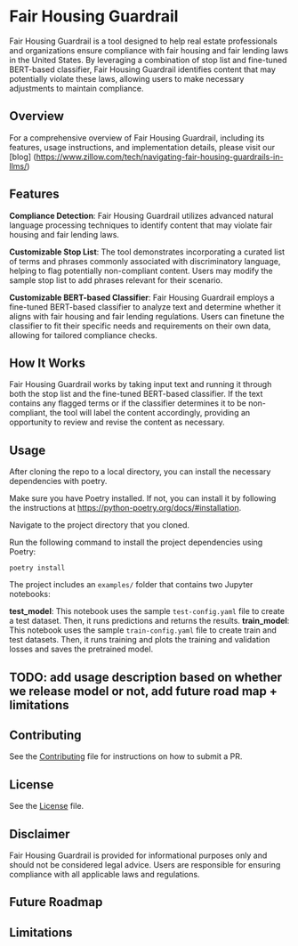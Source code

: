 # Fair Housing Guardrail
Fair Housing Guardrail is a tool designed to help real estate professionals and organizations ensure compliance with fair housing and fair lending laws in the United States. By leveraging a combination of stop list and fine-tuned BERT-based classifier, Fair Housing Guardrail identifies content that may potentially violate these laws, allowing users to make necessary adjustments to maintain compliance.

## Overview
For a comprehensive overview of Fair Housing Guardrail, including its features, usage instructions, and implementation details, please visit our [blog] (https://www.zillow.com/tech/navigating-fair-housing-guardrails-in-llms/) 

## Features
**Compliance Detection**: Fair Housing Guardrail utilizes advanced natural language processing techniques to identify content that may violate fair housing and fair lending laws.

**Customizable Stop List**: The tool demonstrates incorporating a curated list of terms and phrases commonly associated with discriminatory language, helping to flag potentially non-compliant content. Users may modify the sample stop list to add phrases relevant for their scenario.

**Customizable BERT-based Classifier**: Fair Housing Guardrail employs a fine-tuned BERT-based classifier to analyze text and determine whether it aligns with fair housing and fair lending regulations. Users can finetune the classifier to fit their specific needs and requirements on their own data, allowing for tailored compliance checks.

## How It Works
Fair Housing Guardrail works by taking input text and running it through both the stop list and the fine-tuned BERT-based classifier. If the text contains any flagged terms or if the classifier determines it to be non-compliant, the tool will label the content accordingly, providing an opportunity to review and revise the content as necessary.
 
## Usage
After cloning the repo to a local directory, you can install the necessary dependencies with poetry.

Make sure you have Poetry installed. If not, you can install it by following the instructions at https://python-poetry.org/docs/#installation.

Navigate to the project directory that you cloned.

Run the following command to install the project dependencies using Poetry: 

`poetry install`

The project includes an `examples/` folder that contains two Jupyter notebooks:

**test_model**: This notebook uses the sample `test-config.yaml` file to create a test dataset. Then, it runs predictions and returns the results.
**train_model**: This notebook uses the sample `train-config.yaml` file to create train and test datasets. Then, it runs training and plots the training and validation losses and saves the pretrained model.

## **TODO:** add usage description based on whether we release model or not, add future road map + limitations

## Contributing
See the [Contributing](https://github.com/zillow/fair-housing-guardrail/blob/main/CONTRIBUTING.md) file for instructions on how to submit a PR.

## License
See the [License](https://github.com/zillow/fair-housing-guardrail/blob/main/LICENSE) file.

## Disclaimer
Fair Housing Guardrail is provided for informational purposes only and should not be considered legal advice. Users are responsible for ensuring compliance with all applicable laws and regulations.

## Future Roadmap

## Limitations